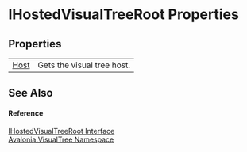 # IHostedVisualTreeRoot Properties




## Properties
<table>
<tr>
<td><a href="P_Avalonia_VisualTree_IHostedVisualTreeRoot_Host">Host</a></td>
<td>Gets the visual tree host.</td>
</tr>
</table>

## See Also


#### Reference
<a href="T_Avalonia_VisualTree_IHostedVisualTreeRoot">IHostedVisualTreeRoot Interface</a>  
<a href="N_Avalonia_VisualTree">Avalonia.VisualTree Namespace</a>  
